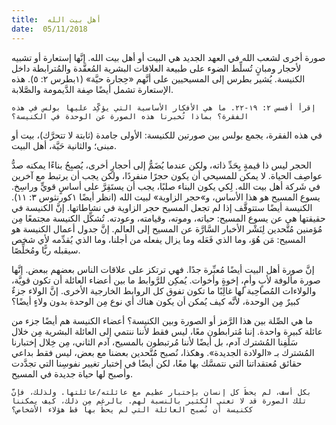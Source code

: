```yaml
---
title:  أهل بيت الله
date:  05/11/2018
---
```


صورة أخرى لشعب الله في العهد الجديد هي البيت أو أهل بيت الله. إنَّها إستعارة أو تشبيه لأحجار ومبانٍ تُسلِّط الضوء على طبيعة العلاقات البشرية المُعقَّدة والمُترابطة داخل الكنيسة. يُشير بطرس إلى المسيحيين على أنَّهم «حِجارة حيَّة» (١بطرس ٢: ٥). هذه الإستعارة تشمل أيضًا صِفة الدَّيمومة والصَّلابة.

`إقرأ أفسس ٢: ١٩-٢٢. ما هي الأفكار الأساسية التي يؤكِّد عليها بولس في هذه الفقرة؟ بماذا تُخبرنا هذه الصورة عن الوحدة في الكنيسة؟`

في هذه الفقرة، يجمع بولس بين صورتين للكنيسة: الأولى جامدة (ثابتة لا تتحرَّك)، بيت أو مبنى؛ والثانية حَيَّة، أهل البيت.

الحجر ليس ذا قيمةٍ بِحَدِّ ذاته، ولكن عندما يُضَمُّ إلى أحجارٍ أخرى، يُصبِحُ بناءًا يمكنه صدُّ عواصِف الحياة. لا يمكن للمسيحي أن يكون حجرًا منفردًا، ولكن يجب أن يرتبط مع آخرين في شَركة أهل بيت الله. لِكي يكون البناء صلبًا، يجب أن يستَقِرَّ على أساسٍ قويٍّ وراسِخ. يسوع المسيح هو هذا الأساس، و»حجر الزاوية» لبيت الله (انظر أيضًا ١كورنثوس ٣: ١١). الكنيسة أيضًا ستتوقَّف إذا لم تجعل المسيح حجر الزاوية في نشاطاتها. إنَّ الكنيسة في حقيقتها هي عن يسوع المسيح: حياته، وموته، وقيامته، وعودته. تُشكِّل الكنيسة مجتمعًا مِن مُؤمنين مُتَّحدين لِنَشْر الأخبار السَّارَّة عن المسيح إلى العالم. إنَّ جدول أعمال الكنيسة هو المسيح: مَن هُوَ، وما الذي فَعَله وما يزال يفعله من أجلنا، وما الذي يُقدِّمه لأي شخص سيقبله ربًّا ومُخلِّصًا.

إنَّ صورة أهل البيت أيضًا مُعبِّرة جدًا. فهي ترتكز على علاقات الناس بعضهم ببعض. إنَّها صورة مألوفة لأبٍ وأمٍ، إخوةٍ وأخوات. يُمكِن للرَّوابط ما بين أعضاء العائلة أن تكون قويَّة، والولاءات المُصاحِبة لها غالِبًا ما تكون تفوق كل الروابط الخارجية الأخرى. إنَّ الولاء جزءٌ كبيرٌ مِن الوحدة، لأنَّه كيف يُمكن أن يكون هناك أي نوع مِن الوحدة بدون ولاءٍ أيضًا؟

ما هي الصِّلة بين هذا الرَّمز أو الصورة وبين الكنيسة؟ أعضاء الكنيسة هم أيضًا جزء من عائلة كبيرة واحدة. إننا مُترابطون معًا، ليس فقط لأننا ننتمي إلى العائلة البشرية مِن خلال سَلَفِنا المُشترك آدم، بل أيضًا لأننا مُرتبطون بالمسيح، آدم الثاني، مِن خِلال إختبارنا المُشترك بـ «الولادة الجديدة». وهكذا، نُصبح مُتَّحدين بعضنا مع بعض، ليس فقط بداعي حقائق مُعتقداتنا التي نتمسَّك بها معًا، لكن أيضًا في إختبار تغيير نفوسِنا التي تجدَّدت وأصبح لها حياة جديدة في المسيح.

`بكل أسف، لم يحظَ كل إنسان بإختبار عظيم مع عائلته/عائلتها. ولذلك، فإنَّ تلك الصورة قد لا تعني الكثير بالنسبة لهم. بالرغم مِن ذلك، كيف يمكننا ككنيسة أن نُصبح العائلة التي لم يحظَ بها قط هؤلاء الأشخاص؟`